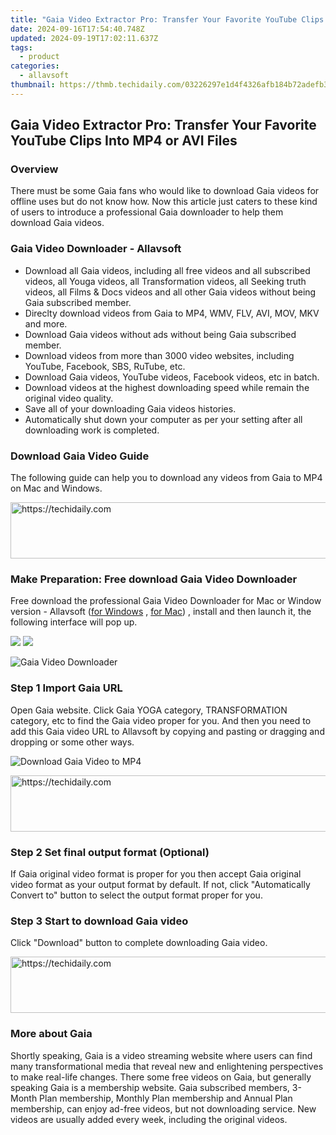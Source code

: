 ```yaml
---
title: "Gaia Video Extractor Pro: Transfer Your Favorite YouTube Clips Into MP4 or AVI Files"
date: 2024-09-16T17:54:40.748Z
updated: 2024-09-19T17:02:11.637Z
tags:
  - product
categories:
  - allavsoft
thumbnail: https://thmb.techidaily.com/03226297e1d4f4326afb184b72adefb3e6177057903e76b2e2845e825a7f6538.jpg
---
```


## Gaia Video Extractor Pro: Transfer Your Favorite YouTube Clips Into MP4 or AVI Files

### Overview

There must be some Gaia fans who would like to download Gaia videos for offline uses but do not know how. Now this article just caters to these kind of users to introduce a professional Gaia downloader to help them download Gaia videos.

### Gaia Video Downloader - Allavsoft

* Download all Gaia videos, including all free videos and all subscribed videos, all Youga videos, all Transformation videos, all Seeking truth videos, all Films & Docs videos and all other Gaia videos without being Gaia subscribed member.
* Direclty download videos from Gaia to MP4, WMV, FLV, AVI, MOV, MKV and more.
* Download Gaia videos without ads without being Gaia subscribed member.
* Download videos from more than 3000 video websites, including YouTube, Facebook, SBS, RuTube, etc.
* Download Gaia videos, YouTube videos, Facebook videos, etc in batch.
* Download videos at the highest downloading speed while remain the original video quality.
* Save all of your downloading Gaia videos histories.
* Automatically shut down your computer as per your setting after all downloading work is completed.

### Download Gaia Video Guide

The following guide can help you to download any videos from Gaia to MP4 on Mac and Windows.

<!-- affiliate ads begin -->
<a href="https://aligracehair.sjv.io/c/5597632/1997722/19272" target="_top" id="1997722">
  <img src="//a.impactradius-go.com/display-ad/19272-1997722" border="0" alt="https://techidaily.com" width="728" height="90"/>
</a>
<img height="0" width="0" src="https://aligracehair.sjv.io/i/5597632/1997722/19272" style="position:absolute;visibility:hidden;" border="0" />
<!-- affiliate ads end -->

### Make Preparation: Free download Gaia Video Downloader

Free download the professional Gaia Video Downloader for Mac or Window version - Allavsoft ([for Windows](https://tools.techidaily.com/allavsoft/products/) , [for Mac](https://tools.techidaily.com/allavsoft/products/)) , install and then launch it, the following interface will pop up.

[![](https://www.allavsoft.com/how-to/../images/how-to/free-download-win.jpg)](https://tools.techidaily.com/allavsoft/products/) [![](https://www.allavsoft.com/how-to/../images/how-to/free-download-mac.jpg)](https://tools.techidaily.com/allavsoft/products/)

![Gaia Video Downloader](https://www.allavsoft.com/how-to/../images/allavsoft/screen-shot-600.jpg)

### Step 1 Import Gaia URL

Open Gaia website. Click Gaia YOGA category, TRANSFORMATION category, etc to find the Gaia video proper for you. And then you need to add this Gaia video URL to Allavsoft by copying and pasting or dragging and dropping or some other ways.

![Download Gaia Video to MP4](https://www.allavsoft.com/how-to/../images/how-to/download-rtmp-video/download-rtmp-video.jpg)

<!-- affiliate ads begin -->
<a href="https://appsumo.8odi.net/c/5597632/2043618/7443" target="_top" id="2043618">
  <img src="//a.impactradius-go.com/display-ad/7443-2043618" border="0" alt="https://techidaily.com" width="728" height="90"/>
</a>
<img height="0" width="0" src="https://appsumo.8odi.net/i/5597632/2043618/7443" style="position:absolute;visibility:hidden;" border="0" />
<!-- affiliate ads end -->

### Step 2 Set final output format (Optional)

If Gaia original video format is proper for you then accept Gaia original video format as your output format by default. If not, click "Automatically Convert to" button to select the output format proper for you.

### Step 3 Start to download Gaia video

Click "Download" button to complete downloading Gaia video.

<!-- affiliate ads begin -->
<a href="https://appsumo.8odi.net/c/5597632/2144272/7443" target="_top" id="2144272">
  <img src="//a.impactradius-go.com/display-ad/7443-2144272" border="0" alt="https://techidaily.com" width="728" height="90"/>
</a>
<img height="0" width="0" src="https://appsumo.8odi.net/i/5597632/2144272/7443" style="position:absolute;visibility:hidden;" border="0" />
<!-- affiliate ads end -->

### More about Gaia

Shortly speaking, Gaia is a video streaming website where users can find many transformational media that reveal new and enlightening perspectives to make real-life changes. There some free videos on Gaia, but generally speaking Gaia is a membership website. Gaia subscribed members, 3-Month Plan membership, Monthly Plan membership and Annual Plan membership, can enjoy ad-free videos, but not downloading service. New videos are usually added every week, including the original videos.

<ins class="adsbygoogle"
     style="display:block"
     data-ad-format="autorelaxed"
     data-ad-client="ca-pub-7571918770474297"
     data-ad-slot="1223367746"></ins>

<ins class="adsbygoogle"
     style="display:block"
     data-ad-client="ca-pub-7571918770474297"
     data-ad-slot="8358498916"
     data-ad-format="auto"
     data-full-width-responsive="true"></ins>

